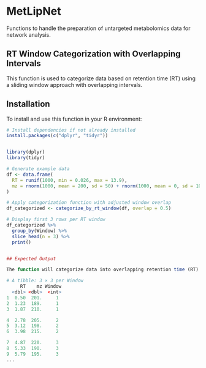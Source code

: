 # MetLipNet
 Functions to handle the preparation of untargeted metabolomics data for network analysis.


## RT Window Categorization with Overlapping Intervals

This function is used to categorize data based on retention time (RT) using a sliding window approach with overlapping intervals.

## Installation

To install and use this function in your R environment:

```r
# Install dependencies if not already installed
install.packages(c("dplyr", "tidyr"))


library(dplyr)
library(tidyr)

# Generate example data
df <- data.frame(
  RT = runif(1000, min = 0.026, max = 13.9),
  mz = rnorm(1000, mean = 200, sd = 50) + rnorm(1000, mean = 0, sd = 10) * runif(1000, min = 0.5, max = 1.5)
)

# Apply categorization function with adjusted window overlap
df_categorized <- categorize_by_rt_window(df, overlap = 0.5)

# Display first 3 rows per RT window
df_categorized %>%
  group_by(Window) %>%
  slice_head(n = 3) %>%
  print()


## Expected Output

The function will categorize data into overlapping retention time (RT) windows. Below is an example of the output:

# A tibble: 3 × 3 per Window
     RT    mz Window
  <dbl> <dbl>  <int>
1  0.50  201.     1
2  1.23  189.     1
3  1.87  210.     1

4  2.78  205.     2
5  3.12  198.     2
6  3.98  215.     2

7  4.87  220.     3
8  5.33  190.     3
9  5.79  195.     3
...


